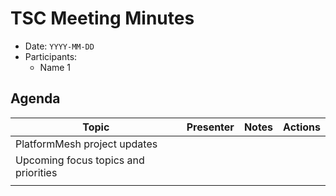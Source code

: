 # TSC Meeting Minutes

- Date: `YYYY-MM-DD`
- Participants:
    - Name 1

## Agenda

| Topic                                | Presenter | Notes | Actions |
|--------------------------------------|-----------|-------|---------|
| PlatformMesh project updates         |           |       |         |
| Upcoming focus topics and priorities |           |       |         |
|                                      |           |       |         |
